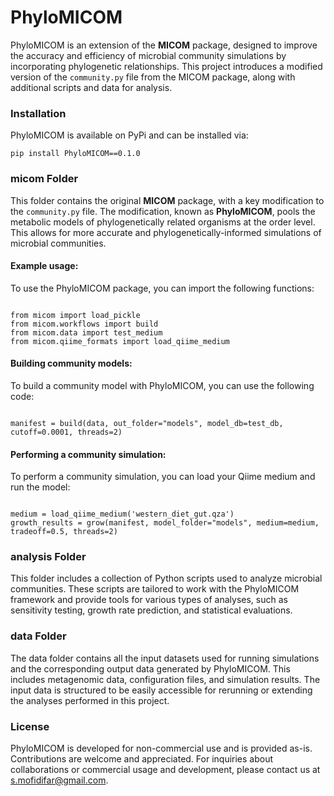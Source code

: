 
<h1>PhyloMICOM</h1>

<p>PhyloMICOM is an extension of the <strong>MICOM</strong> package, designed to improve the accuracy and efficiency of microbial community simulations by incorporating phylogenetic relationships. This project introduces a modified version of the <code>community.py</code> file from the MICOM package, along with additional scripts and data for analysis.</p>

<h3>Installation</h3>

<p>PhyloMICOM is available on PyPi and can be installed via:</p>

<pre><code>pip install PhyloMICOM==0.1.0</code></pre>

<h3>micom Folder</h3>

<p>This folder contains the original <strong>MICOM</strong> package, with a key modification to the <code>community.py</code> file. The modification, known as <strong>PhyloMICOM</strong>, pools the metabolic models of phylogenetically related organisms at the order level. This allows for more accurate and phylogenetically-informed simulations of microbial communities.</p>

<h4>Example usage:</h4>

<p>To use the PhyloMICOM package, you can import the following functions:</p>

<pre><code>
from micom import load_pickle
from micom.workflows import build
from micom.data import test_medium
from micom.qiime_formats import load_qiime_medium
</code></pre>

<h4>Building community models:</h4>

<p>To build a community model with PhyloMICOM, you can use the following code:</p>

<pre><code>
manifest = build(data, out_folder="models", model_db=test_db, cutoff=0.0001, threads=2)
</code></pre>

<h4>Performing a community simulation:</h4>

<p>To perform a community simulation, you can load your Qiime medium and run the model:</p>

<pre><code>
medium = load_qiime_medium('western_diet_gut.qza')
growth_results = grow(manifest, model_folder="models", medium=medium, tradeoff=0.5, threads=2)
</code></pre>

<h3>analysis Folder</h3>

<p>This folder includes a collection of Python scripts used to analyze microbial communities. These scripts are tailored to work with the PhyloMICOM framework and provide tools for various types of analyses, such as sensitivity testing, growth rate prediction, and statistical evaluations.</p>

<h3>data Folder</h3>

<p>The data folder contains all the input datasets used for running simulations and the corresponding output data generated by PhyloMICOM. This includes metagenomic data, configuration files, and simulation results. The input data is structured to be easily accessible for rerunning or extending the analyses performed in this project.</p>

<h3>License</h3>

<p>PhyloMICOM is developed for non-commercial use and is provided as-is. Contributions are welcome and appreciated. For inquiries about collaborations or commercial usage and development, please contact us at <a href="mailto:s.mofidifar@gmail.com">s.mofidifar@gmail.com</a>.</p>

</body>
</html>
